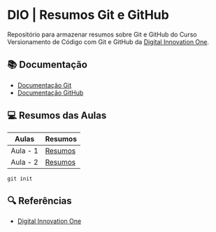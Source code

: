 # DIO | Resumos Git e GitHub

Repositório para armazenar resumos sobre Git e GitHub do Curso Versionamento de Código com Git e GitHub da [Digital Innovation One](http://www.dio.me/).

## 📚 Documentação
- [Documentação Git](http://git-scm.com/doc)
- [Documentação GitHub](http://docs.github.com/)

## 💻 Resumos das Aulas

| Aulas | Resumos |
|-------|---------|
| Aula - 1 | [Resumos]() |
Aula - 2 | [Resumos]() |

```
git init 
```

## 🔍 Referências
- [Digital Innovation One](http://www.dio.me/)